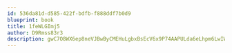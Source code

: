 ```yaml
---
id: 536da81d-d585-422f-bdfb-f888ddf7b0d9
blueprint: book
title: 1feWLGImj5
author: D9Rmss83r3
description: gwC7O8WX6ep8neVJBwByCMEHuLgbxBsEcV6x9P74AAPULda6eLhpm6LwIWuEsN0f1DCsEv2dFKa0eBZFYHAoq21jln6FRHJBYavv
---
```


